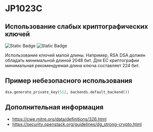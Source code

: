 # JP1023C
## Использование слабых криптографических ключей

![Static Badge](https://img.shields.io/badge/%D0%A1%D1%82%D0%B5%D0%BF%D0%B5%D0%BD%D1%8C%20%D0%BA%D1%80%D0%B8%D1%82%D0%B8%D1%87%D0%BD%D0%BE%D1%81%D1%82%D0%B8-%D0%92%D1%8B%D1%81%D0%BE%D0%BA%D0%B0%D1%8F-red?style=for-the-badge)
![Static Badge](https://img.shields.io/badge/%D0%94%D0%BE%D1%81%D1%82%D0%BE%D0%B2%D0%B5%D1%80%D0%BD%D0%BE%D1%81%D1%82%D1%8C%20%D0%BE%D0%BF%D1%80%D0%B5%D0%B4%D0%B5%D0%BB%D0%B5%D0%BD%D0%B8%D1%8F-%D0%B2%D1%8B%D1%81%D0%BE%D0%BA%D0%B0%D1%8F-red?style=for-the-badge)

Использование ключей малой длины. Например, RSA DSA должен обладать минимальной длиной 2048 бит. Для EC криптографии минимальная рекомендуемая длина 
ключа составляет 224 бит.

## Пример небезопасного использования

```python linenums="1"
dsa.generate_private_key(512, backends.default_backend())
```

## Дополнительная информация

* <https://cwe.mitre.org/data/definitions/326.html>
* <https://security.openstack.org/guidelines/dg_strong-crypto.html>
